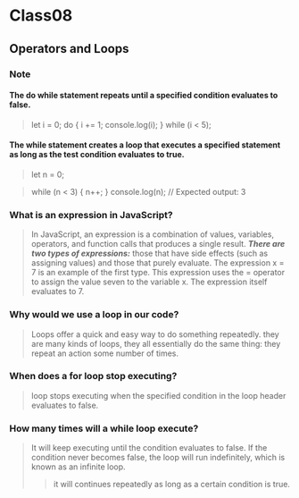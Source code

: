 # Class08

## Operators and Loops
 ### Note
 
#### The do while statement repeats until a specified condition evaluates to false.
> let i = 0;
do {
  i += 1;
  console.log(i);
} while (i < 5);

#### The while statement creates a loop that executes a specified statement as long as the test condition evaluates to true. 

> let n = 0;

> while (n < 3) {
  n++;
}
> console.log(n);
// Expected output: 3


### What is an expression in JavaScript?
> In JavaScript, an expression is a combination of values, variables, operators, and function calls that produces a single result.
> ***There are two types of expressions:***
> those that have side effects (such as assigning values) and those that purely evaluate.
> The expression x = 7 is an example of the first type. This expression uses the = operator to assign the value seven to the variable x. The expression itself evaluates to 7.
> 
### Why would we use a loop in our code?
> Loops offer a quick and easy way to do something repeatedly.
> they are many kinds of loops, they all essentially do the same thing: they repeat an action some number of times. 

### When does a for loop stop executing?

> loop stops executing when the specified condition in the loop header evaluates to false.

### How many times will a while loop execute?

>It will keep executing until the condition evaluates to false. If the condition never becomes false, the loop will run indefinitely, which is known as an infinite loop.
> > it will continues repeatedly as long as a certain condition is true.
